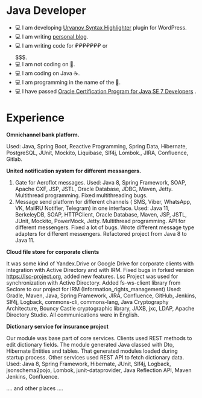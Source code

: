 
Java Developer
=====================
- 💻 I am developing [Urvanov Syntax Highlighter](https://wordpress.org/plugins/urvanov-syntax-highlighter/) plugin for WordPress.
- 💻 I am writing [personal blog](https://urvanov.ru).
- 💻 I am writing code for ₽₽₽₽₽₽₽ or $$$$$$$.
- 💻 I am not coding on 🐍.
- 💻 I am coding on Java ☕.
- 💻 I am programming in the name of the 🌙.
- 💻 I have passed [Oracle Certification Program for Java SE 7 Developers](https://urvanov.ru/wp-content/uploads/2016/07/javaprofessionalcertificate.png) .

Experience
==========

**Omnichannel bank platform.**

Used: Java, Spring Boot, Reactive Programming, Spring Data, Hibernate, PostgreSQL, JUnit, Mockito, Liquibase,  Slf4j, Lombok., JIRA, Confluence, Gitlab.


**United notification system for different messangers.**
1) Gate for Aeroflot messages. Used: Java 8, Spring Framework, SOAP, Apache CXF, JSP, JSTL, Oracle Database, JDBC, Maven, Jetty. Multithread programming. Fixed multithreading bugs.
2) Message send platform for different channels ( SMS, Viber, WhatsApp, VK, MailRU Notifier, Telegram) in one interface. Used: Java 11, BerkeleyDB, SOAP, HTTPClient, Oracle Database, Maven, JSP, JSTL, JUnit, Mockito, PowerMock, Jetty. Multithread programming. API for different messengers. Fixed a lot of bugs. Wrote different message type adapters for different messengers. Refactored project from Java 8 to Java 11.


**Cloud file store for corporate clients**

It was some kind of Yandex.Drive or Google Drive for corporate clients with integration with Active Directory and with IRM.
Fixed bugs in forked version https://lsc-project.org, added new features. Lsc Project was used for synchronization with Active Directory. Added fs-ws-client library from Seclore to our project for IRM (Information_rights_management)
Used: Gradle, Maven, Java, Spring Framework, JIRA, Confluence, GitHub, Jenkins, Slf4j, Logback, commons-cli, commons-lang, Java Cryptography Architecture, Bouncy Castle cryptographic library, JAXB, jxc, LDAP, Apache Directory Studio.
All communications were in English.


**Dictionary service for insurance project**

Our module was base part of core services. Clients used REST methods to edit dictionary fields. The module generated Java classed with Dto, Hibernate Entities and tables. That generated modules loaded during startup process. Other services used REST API to fetch dictionary data.
Used: Java 8, Spring Framework, Hibernate, JUnit, Slf4j, Logback, jsonschema2pojo, Lombok, ﻿junit-dataprovider, Java Reflection API, Maven Jenkins, Confluence.

.... and other places ....
